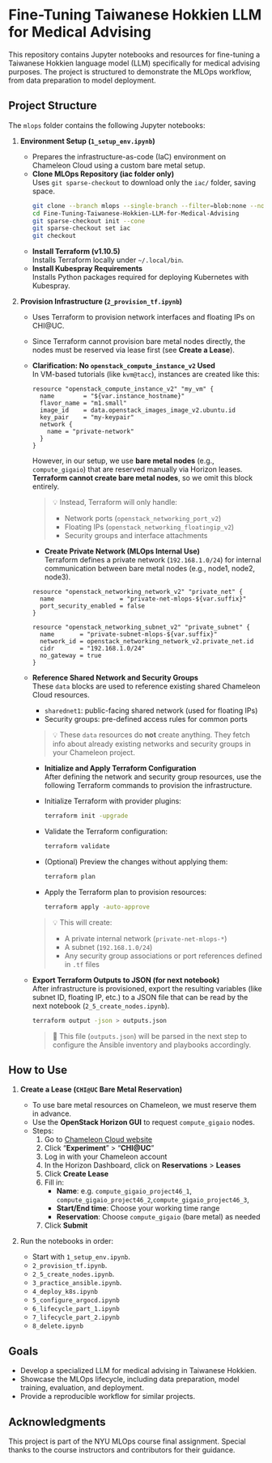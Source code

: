 # Fine-Tuning Taiwanese Hokkien LLM for Medical Advising

This repository contains Jupyter notebooks and resources for fine-tuning a Taiwanese Hokkien language model (LLM) specifically for medical advising purposes. The project is structured to demonstrate the MLOps workflow, from data preparation to model deployment.

## Project Structure

The `mlops` folder contains the following Jupyter notebooks:

1. **Environment Setup (`1_setup_env.ipynb`)**  
    - Prepares the infrastructure-as-code (IaC) environment on Chameleon Cloud using a custom bare metal setup.
    - **Clone MLOps Repository (iac folder only)**  
      Uses `git sparse-checkout` to download only the `iac/` folder, saving space.
      ```bash
      git clone --branch mlops --single-branch --filter=blob:none --no-checkout https://github.com/LawrenceLu0904/Fine-Tuning-Taiwanese-Hokkien-LLM-for-Medical-Advising.git
      cd Fine-Tuning-Taiwanese-Hokkien-LLM-for-Medical-Advising
      git sparse-checkout init --cone
      git sparse-checkout set iac
      git checkout
      ```
    - **Install Terraform (v1.10.5)**  
      Installs Terraform locally under `~/.local/bin`.
    - **Install Kubespray Requirements**  
      Installs Python packages required for deploying Kubernetes with Kubespray.

2. **Provision Infrastructure (`2_provision_tf.ipynb`)**  
    - Uses Terraform to provision network interfaces and floating IPs on CHI@UC.
    - Since Terraform cannot provision bare metal nodes directly, the nodes must be reserved via lease first (see **Create a Lease**).

    - **Clarification: No `openstack_compute_instance_v2` Used**  
      In VM-based tutorials (like `kvm@tacc`), instances are created like this:
      ```hcl
      resource "openstack_compute_instance_v2" "my_vm" {
        name        = "${var.instance_hostname}"
        flavor_name = "m1.small"
        image_id    = data.openstack_images_image_v2.ubuntu.id
        key_pair    = "my-keypair"
        network {
          name = "private-network"
        }
      }
      ```
      However, in our setup, we use **bare metal nodes** (e.g., `compute_gigaio`) that are reserved manually via Horizon leases. **Terraform cannot create bare metal nodes**, so we omit this block entirely.

      > 💡 Instead, Terraform will only handle:
      > - Network ports (`openstack_networking_port_v2`)
      > - Floating IPs (`openstack_networking_floatingip_v2`)
      > - Security groups and interface attachments

        - **Create Private Network (MLOps Internal Use)**  
      Terraform defines a private network (`192.168.1.0/24`) for internal communication between bare metal nodes (e.g., node1, node2, node3).
      ```hcl
      resource "openstack_networking_network_v2" "private_net" {
        name                  = "private-net-mlops-${var.suffix}"
        port_security_enabled = false
      }

      resource "openstack_networking_subnet_v2" "private_subnet" {
        name       = "private-subnet-mlops-${var.suffix}"
        network_id = openstack_networking_network_v2.private_net.id
        cidr       = "192.168.1.0/24"
        no_gateway = true
      }
      ```

    - **Reference Shared Network and Security Groups**  
      These `data` blocks are used to reference existing shared Chameleon Cloud resources.
      - `sharednet1`: public-facing shared network (used for floating IPs)
      - Security groups: pre-defined access rules for common ports

      > 💡 These `data` resources do **not** create anything. They fetch info about already existing networks and security groups in your Chameleon project.

        - **Initialize and Apply Terraform Configuration**  
      After defining the network and security group resources, use the following Terraform commands to provision the infrastructure.

      - Initialize Terraform with provider plugins:
        ```bash
        terraform init -upgrade
        ```

      - Validate the Terraform configuration:
        ```bash
        terraform validate
        ```

      - (Optional) Preview the changes without applying them:
        ```bash
        terraform plan
        ```

      - Apply the Terraform plan to provision resources:
        ```bash
        terraform apply -auto-approve
        ```

      > 💡 This will create:
      > - A private internal network (`private-net-mlops-*`)
      > - A subnet (`192.168.1.0/24`)
      > - Any security group associations or port references defined in `.tf` files

    - **Export Terraform Outputs to JSON (for next notebook)**  
      After infrastructure is provisioned, export the resulting variables (like subnet ID, floating IP, etc.) to a JSON file that can be read by the next notebook (`2_5_create_nodes.ipynb`).

      ```bash
      terraform output -json > outputs.json
      ```

      > 🧩 This file (`outputs.json`) will be parsed in the next step to configure the Ansible inventory and playbooks accordingly.




## How to Use
1. **Create a Lease (`CHI@UC` Bare Metal Reservation)**  
    - To use bare metal resources on Chameleon, we must reserve them in advance.
    - Use the **OpenStack Horizon GUI** to request `compute_gigaio` nodes.
    - Steps:
      1. Go to [Chameleon Cloud website](https://www.chameleoncloud.org/)
      2. Click “**Experiment**” > “**CHI@UC**”
      3. Log in with your Chameleon account
      4. In the Horizon Dashboard, click on **Reservations** > **Leases**
      5. Click **Create Lease**
      6. Fill in:
         - **Name**: e.g. `compute_gigaio_project46_1`, `compute_gigaio_project46_2`,`compute_gigaio_project46_3`,
         - **Start/End time**: Choose your working time range
         - **Reservation**: Choose `compute_gigaio` (bare metal) as needed
      7. Click **Submit**

2. Run the notebooks in order:
    - Start with `1_setup_env.ipynb`.
    - `2_provision_tf.ipynb`.
    - `2_5_create_nodes.ipynb`.
    - `3_practice_ansible.ipynb`.
    - `4_deploy_k8s.ipynb`
    - `5_configure_argocd.ipynb`
    - `6_lifecycle_part_1.ipynb`
    - `7_lifecycle_part_2.ipynb`
    - `8_delete.ipynb`

## Goals

- Develop a specialized LLM for medical advising in Taiwanese Hokkien.
- Showcase the MLOps lifecycle, including data preparation, model training, evaluation, and deployment.
- Provide a reproducible workflow for similar projects.

## Acknowledgments

This project is part of the NYU MLOps course final assignment. Special thanks to the course instructors and contributors for their guidance.
